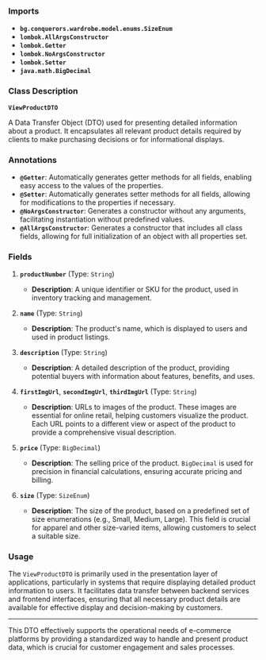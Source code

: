### Imports

- **`bg.conquerors.wardrobe.model.enums.SizeEnum`**
- **`lombok.AllArgsConstructor`**
- **`lombok.Getter`**
- **`lombok.NoArgsConstructor`**
- **`lombok.Setter`**
- **`java.math.BigDecimal`**

### Class Description

**`ViewProductDTO`**

A Data Transfer Object (DTO) used for presenting detailed information about a product. It encapsulates all relevant product details required by clients to make purchasing decisions or for informational displays.

### Annotations

- **`@Getter`**: Automatically generates getter methods for all fields, enabling easy access to the values of the properties.
- **`@Setter`**: Automatically generates setter methods for all fields, allowing for modifications to the properties if necessary.
- **`@NoArgsConstructor`**: Generates a constructor without any arguments, facilitating instantiation without predefined values.
- **`@AllArgsConstructor`**: Generates a constructor that includes all class fields, allowing for full initialization of an object with all properties set.

### Fields

1. **`productNumber`** (Type: `String`)
    
    - **Description**: A unique identifier or SKU for the product, used in inventory tracking and management.
2. **`name`** (Type: `String`)
    
    - **Description**: The product's name, which is displayed to users and used in product listings.
3. **`description`** (Type: `String`)
    
    - **Description**: A detailed description of the product, providing potential buyers with information about features, benefits, and uses.
4. **`firstImgUrl`**, **`secondImgUrl`**, **`thirdImgUrl`** (Type: `String`)
    
    - **Description**: URLs to images of the product. These images are essential for online retail, helping customers visualize the product. Each URL points to a different view or aspect of the product to provide a comprehensive visual description.
5. **`price`** (Type: `BigDecimal`)
    
    - **Description**: The selling price of the product. `BigDecimal` is used for precision in financial calculations, ensuring accurate pricing and billing.
6. **`size`** (Type: `SizeEnum`)
    
    - **Description**: The size of the product, based on a predefined set of size enumerations (e.g., Small, Medium, Large). This field is crucial for apparel and other size-varied items, allowing customers to select a suitable size.

### Usage

The `ViewProductDTO` is primarily used in the presentation layer of applications, particularly in systems that require displaying detailed product information to users. It facilitates data transfer between backend services and frontend interfaces, ensuring that all necessary product details are available for effective display and decision-making by customers.

---

This DTO effectively supports the operational needs of e-commerce platforms by providing a standardized way to handle and present product data, which is crucial for customer engagement and sales processes.